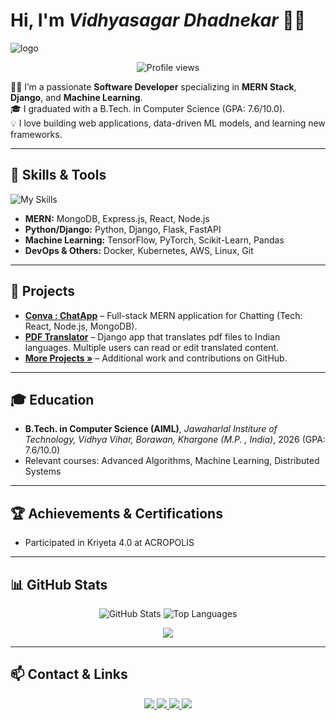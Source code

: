 # Hi, I'm **<i>Vidhyasagar Dhadnekar</i>** 👋🏽

![logo](banner.jpg)
<p align="center">
  <img src="https://komarev.com/ghpvc/?username=Vidhyasagar-dhd123&style=square&color=green" alt="Profile views" />
</p>

👩‍💻 I’m a passionate **Software Developer** specializing in **MERN Stack**, **Django**, and **Machine Learning**.  
🎓 I graduated with a B.Tech. in Computer Science (GPA: 7.6/10.0).  
💡 I love building web applications, data-driven ML models, and learning new frameworks.  

---

## 🔧 Skills & Tools  

![My Skills](https://skillicons.dev/icons?i=nodejs,express,react,javascript,python,django,scikitlearn,tensorflow,git,github,)
- **MERN:** MongoDB, Express.js, React, Node.js  
- **Python/Django:** Python, Django, Flask, FastAPI  
- **Machine Learning:** TensorFlow, PyTorch, Scikit-Learn, Pandas  
- **DevOps & Others:** Docker, Kubernetes, AWS, Linux, Git  

---

## 📂 Projects  
- [**Conva : ChatApp**](https://github.com/<username>/project-alpha) – Full-stack MERN application for Chatting (Tech: React, Node.js, MongoDB).  
- [**PDF Translator**](https://github.com/<username>/project-beta) – Django app that translates pdf files to Indian languages. Multiple users can read or edit translated content.  
- [**More Projects »**](https://github.com/<username>?tab=repositories) – Additional work and contributions on GitHub.  

---

## 🎓 Education  
- **B.Tech. in Computer Science (AIML)**, *Jawaharlal Institure of Technology, Vidhya Vihar, Borawan, Khargone (M.P. , India)*, 2026 (GPA: 7.6/10.0)  
- Relevant courses: Advanced Algorithms, Machine Learning, Distributed Systems  

---

## 🏆 Achievements & Certifications  
- Participated in Kriyeta 4.0 at ACROPOLIS 
---

## 📊 GitHub Stats  
<p align="center">
  <img src="https://github-readme-stats.vercel.app/api?username=Vidhyasagar-dhd123&show_icons=true&theme=radical&hide_border=true" alt="GitHub Stats" />  
  <img src="https://github-readme-stats.vercel.app/api/top-langs/?username=Vidhyasagar-dhd123&layout=compact&theme=radical" alt="Top Languages" />
</p>

<a href="https://git.io/streak-stats">
<p align="center">
<img src="https://streak-stats.demolab.com/?user=Vidhyasagar-dhd123"></img>
</p>
</a>

---

## 📫 Contact & Links 
<div align="center" > 
<a href="https://www.linkedin.com/in/vidhyasagar-dhadnekar-b38285263?utm_source=share&utm_campaign=share_via&utm_content=profile&utm_medium=android_app">
<img src="https://img.shields.io/badge/-LinkedIn-0077B5?style=for-the-badge&logo=linkedin&logoColor=white"/>
</a>
<a href="#">
<img src="https://img.shields.io/badge/-Portfolio-4F4F4F?style=for-the-badge&logo=about.me&logoColor=white"/>
</a>
<a href="#">
<img src="https://img.shields.io/badge/Kaggle-20BEFF?style=for-the-badge&logo=kaggle&logoColor=white"/>
</a>
<a href="https://medium.com/@vid0401.dh">
<img src="https://img.shields.io/badge/Medium-FFC0CB?style=for-the-badge&logo=medium&logoColor=white"/>
</a>
</div>
